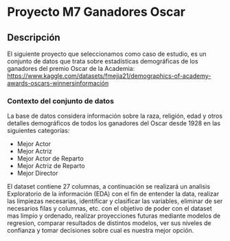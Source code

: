 # Proyecto M7 Ganadores Oscar

## Descripción
El siguiente proyecto que seleccionamos como caso de estudio, es un conjunto de datos que trata sobre estadísticas demográficas de los ganadores del premio Oscar de la Academia: https://www.kaggle.com/datasets/fmejia21/demographics-of-academy-awards-oscars-winnersinformación

### Contexto del conjunto de datos
La base de datos considera información sobre la raza, religión, edad y otros detalles demográficos de todos los ganadores del Oscar desde 1928 en las siguientes categorías:

* Mejor Actor
* Mejor Actriz
* Mejor Actor de Reparto
* Mejor Actriz de Reparto
* Mejor Director

El dataset contiene 27 columnas, a continuación se realizará un analisis Exploratorio de la información (EDA) con el fin de entender la data, realizar las limpiezas necesarias, identificar y clasificar las variables, eliminar de ser necesarios filas y columnas, etc.
con el objetivo de poder con el dataset mas limpio y ordenado, realizar proyecciones futuras mediante modelos de regresion, comparar resultados de distintos modelos,  ver sus niveles de confianza y tomar decisiones sobre cual es nuestra mejor opción.
